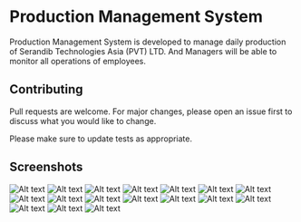 # Production Management System

Production Management System is developed to manage daily production of Serandib Technologies Asia (PVT) LTD. And Managers will be able to monitor all operations of employees.

## Contributing
Pull requests are welcome. For major changes, please open an issue first to discuss what you would like to change.

Please make sure to update tests as appropriate.

## Screenshots
![Alt text](https://i.ibb.co/KV4DfhC/Screenshot-2.png "Login")
![Alt text](https://i.ibb.co/XWXz0hb/Screenshot-3.png "Register")
![Alt text](https://i.ibb.co/72BLVn0/Screenshot-4.png "Login Validate")
![Alt text](https://i.ibb.co/Nr1mwsH/Screenshot-5.png "Loading Data")
![Alt text](https://i.ibb.co/2hQYz5Z/Screenshot-6.png "Dashboard")
![Alt text](https://i.ibb.co/8jv3Ztz/Screenshot-7.png "Low stock warning")
![Alt text](https://i.ibb.co/9nd4zD3/Screenshot-8.png "Customers")
![Alt text](https://i.ibb.co/wCWKLnN/Screenshot-9.png "Taxi meters")
![Alt text](https://i.ibb.co/kB6YmBr/Screenshot-10.png "Add new meter form")
![Alt text](https://i.ibb.co/0n1TGYG/Screenshot-11.png "Job QC")
![Alt text](https://i.ibb.co/xDV5pHp/Screenshot-12.png "Component update form")
![Alt text](https://i.ibb.co/xSR7HnH/Screenshot-13.png "Hide main panel & show side panel")
![Alt text](https://i.ibb.co/rHD2Ss7/Screenshot-14.png "Additional options")
![Alt text](https://i.ibb.co/QQkb9wZ/Screenshot-15.png "About")
![Alt text](https://i.ibb.co/JsFJFM9/Screenshot-16.png "Edit profile")
![Alt text](https://i.ibb.co/YQLDSRV/Screenshot-17.png "Change profile image")
![Alt text](https://i.ibb.co/cXLBDxK/Screenshot-18.png "System users")
